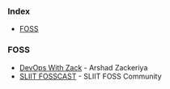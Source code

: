 ### Index

* [FOSS](#foss)


### FOSS

* [DevOps With Zack](https://podcasts.apple.com/us/podcast/devops-with-zack/id1580215672) - Arshad Zackeriya
* [SLIIT FOSSCAST](https://anchor.fm/sliit-foss-community) - SLIIT FOSS Community
